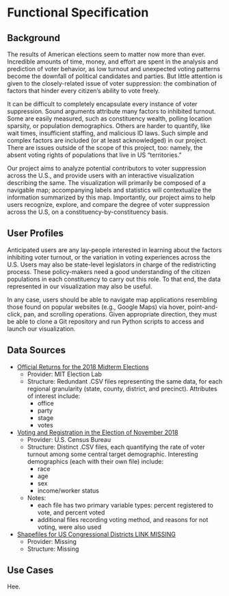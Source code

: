 # Functional Specification

## Background

The results of American elections seem to matter now more than ever. Incredible amounts of time, money, and effort are spent in the analysis and prediction of voter behavior, as low turnout and unexpected voting patterns become the downfall of political candidates and parties. But little attention is given to the closely-related issue of voter suppression: the combination of factors that hinder every citizen’s ability to vote freely.

It can be difficult to completely encapsulate every instance of voter suppression. Sound arguments attribute many factors to inhibited turnout. Some are easily measured, such as constituency wealth, polling location sparsity, or population demographics. Others are harder to quantify, like wait times, insufficient staffing, and malicious ID laws. Such simple and complex factors are included (or at least acknowledged) in our project. There are issues outside of the scope of this project, too: namely, the absent voting rights of populations that live in US “territories.”

Our project aims to analyze potential contributors to voter suppression across the U.S., and provide users with an interactive visualization describing the same. The visualization will primarily be composed of a navigable map; accompanying labels and statistics will contextualize the information summarized by this map. Importantly, our project aims to help users recognize, explore, and compare the degree of voter suppression across the U.S, on a constituency-by-constituency basis.

## User Profiles

Anticipated users are any lay-people interested in learning about the factors inhibiting voter turnout, or the variation in voting experiences across the U.S. Users may also be state-level legislators in charge of the redistricting process. These policy-makers need a good understanding of the citizen populations in each constituency to carry out this role. To that end, the data represented in our visualization may also be useful. 

In any case, users should be able to navigate map applications resembling those found on popular websites (e.g., Google Maps) via hover, point-and-click, pan, and scrolling operations. Given appropriate direction, they must be able to clone a Git repository and run Python scripts to access and launch our visualization. 

## Data Sources

- [Official Returns for the 2018 Midterm Elections](https://github.com/MEDSL/2018-elections-official)
    - Provider: MIT Election Lab
    - Structure: Redundant .CSV files representing the same data, for each regional granularity (state, county, district, and precinct). Attributes of interest include:
        - office
        - party 
        - stage 
        - votes 
- [Voting and Registration in the Election of November 2018](https://www.census.gov/data/tables/time-series/demo/voting-and-registration/p20-583.html)
    - Provider: U.S. Census Bureau
    - Structure: Distinct .CSV files, each quantifying the rate of voter turnout among some central target demographic. Interesting demographics (each with their own file) include:
        - race
        - age
        - sex
        - income/worker status
    - Notes:
        - each file has two primary variable types: percent registered to vote, and percent voted
        - additional files recording voting method, and reasons for not voting, were also used
- [Shapefiles for US Congressional Districts LINK MISSING](https://www.google.com)
    - Provider: Missing
    - Structure: Missing 

## Use Cases

Hee.
